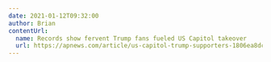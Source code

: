 ```yaml
---
date: 2021-01-12T09:32:00
author: Brian
contentUrl: 
  name: Records show fervent Trump fans fueled US Capitol takeover
  url: https://apnews.com/article/us-capitol-trump-supporters-1806ea8dc15a2c04f2a68acd6b55cace
---
```

